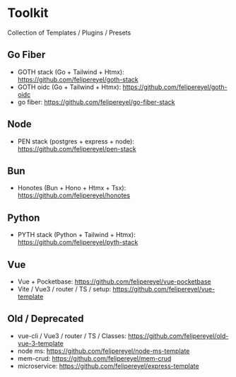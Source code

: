 # Toolkit
Collection of Templates / Plugins / Presets


## Go Fiber
- GOTH stack (Go + Tailwind + Htmx): https://github.com/felipereyel/goth-stack
- GOTH oidc (Go + Tailwind + Htmx): https://github.com/felipereyel/goth-oidc
- go fiber: https://github.com/felipereyel/go-fiber-stack

## Node
- PEN stack (postgres + express + node): https://github.com/felipereyel/pen-stack

## Bun
- Honotes (Bun + Hono + Htmx + Tsx): https://github.com/felipereyel/honotes

## Python
- PYTH stack (Python + Tailwind + Htmx): https://github.com/felipereyel/pyth-stack

## Vue
- Vue + Pocketbase: https://github.com/felipereyel/vue-pocketbase
- Vite / Vue3 / router / TS / setup: https://github.com/felipereyel/vue-template


## Old / Deprecated
- vue-cli / Vue3 / router / TS / Classes: https://github.com/felipereyel/old-vue-3-template
- node ms: https://github.com/felipereyel/node-ms-template
- mem-crud: https://github.com/felipereyel/mem-crud
- microservice: https://github.com/felipereyel/express-template
